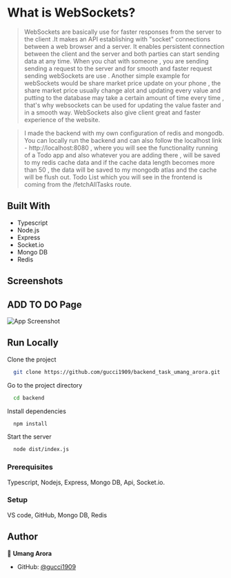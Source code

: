 # What is WebSockets?

> WebSockets are basically use for faster responses from the server to the client .It makes an API establishing with "socket" connections between a web browser and a server. It enables persistent connection between the client and the server and both parties can start sending data at any time. When you chat with someone , you are sending sending a request to the server and for smooth and faster request sending webSockets are use . Another simple example for webSockets would be share market price update on your phone , the share market price usually change alot and updating every value and putting to the database may take a certain amount of time every time , that's why websockets can be used for updating the value faster and in a smooth way. WebSockets also give client great and faster experience of the website.

> I made the backend with my own configuration of redis and mongodb. You can locally run the backend and can also follow the localhost link - http://localhost:8080 , where you will see the functionality running of a Todo app and also whatever you are adding there , will be saved to my redis cache data and if the cache data length becomes more than 50 , the data will be saved to my mongodb atlas and the cache will be flush out. Todo List which you will see in the frontend is coming from the /fetchAllTasks route.

## Built With

- Typescript
- Node.js
- Express
- Socket.io
- Mongo DB
- Redis

## Screenshots
   ## ADD TO DO Page
![App Screenshot](https://i.ibb.co/PQmwwTW/todo-page.png)

## Run Locally

Clone the project

```bash
  git clone https://github.com/gucci1909/backend_task_umang_arora.git
```

Go to the project directory

```bash
  cd backend
```

Install dependencies

```bash
  npm install
```

Start the server

```bash
  node dist/index.js
```



### Prerequisites
Typescript, Nodejs, Express, Mongo DB, Api, Socket.io.

### Setup
VS code,
 GitHub, Mongo DB, Redis 


## Author

👤 **Umang Arora**

- GitHub: [@gucci1909](https://github.com/gucci1909)
